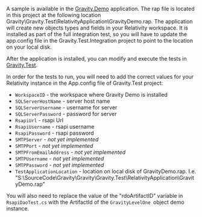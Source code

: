 
A sample is available in the [Gravity.Demo](https://github.com/relativitydev/Gravity/tree/development/Gravity/Gravity.Test/RelativityApplication) application. The rap file is located in this project at the following location Gravity\Gravity.Test\RelativityApplication\GravityDemo.rap.  The application will create new objects types and fields in your Relativity workspace. It is installed as part of the full integration test, so you will have to update the app.config file in the Gravity.Test.Integration project to point to the location on your local disk.

After the application is installed, you can modify and execute the tests in [Gravity.Test](Gravity/Gravity.Test).

In order for the tests to run, you will need to add the correct values for your Relativity instance in the App.config file of Gravity.Test project:

- `WorkspaceID` - the workspace where Gravity Demo is installed
- `SQLServerHostName` - server host name
- `SQLServerUsername` - username for server
- `SQLServerPassword` -  password for server
- `RsapiUrl` - rsapi Url
- `RsapiUsername` - rsapi username
- `RsapiPassword` - rsapi password
- `SMTPServer` - *not yet implemented*
- `SMTPPort` - *not yet implemented*
- `SMTPFromEmailAddress` - *not yet implemented*
- `SMTPUsername` - *not yet implemented*
- `SMTPPassword` - *not yet implemented*
- `TestApplicationLocation` - location on local disk of GravityDemo.rap.  I.e. "S:\SourceCode\Gravity\Gravity\Gravity.Test\RelativityApplication\GravityDemo.rap"


You will also need to replace the value of the "rdoArtifactID" variable in `RsapiDaoTest.cs` with the ArtifactId of the `GravityLevelOne `object demo instance.
